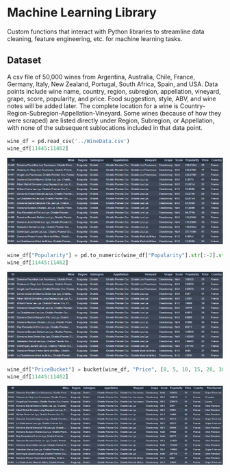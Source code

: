# Machine Learning Library
Custom functions that interact with Python libraries to streamline data cleaning, feature engineering, etc. for machine learning tasks.

## Dataset
A csv file of 50,000 wines from Argentina, Australia, Chile, France, Germany, Italy, New Zealand, Portugal, South Africa, Spain, and USA.
Data points include wine name, country, region, subregion, appellation, vineyard, grape, score, popularity, and price. Food suggestion, style, ABV, and wine notes will be added later. The complete location for a wine is Country-Region-Subregion-Appellation-Vineyard. Some wines (because of how they were scraped) are listed directly under Region, Subregion, or Appellation, with none of the subsequent sublocations included in that data point.

```Python
wine_df = pd.read_csv('../WineData.csv')
wine_df[11445:11462]
```

<p align="center">
  <img src="/Git_0_InitialDF.jpg">
</p>

```Python
wine_df["Popularity"] = pd.to_numeric(wine_df["Popularity"].str[:-2].str.replace(",",""))
wine_df[11445:11462]
```

<p align="center">
  <img src="/Git_1_Popularity.jpg">
</p>

```Python
wine_df["PriceBucket"] = bucket(wine_df, "Price", [0, 5, 10, 15, 20, 30, 50, 100, 200, 100000], ["Extreme Value", "Value", "Popular Premium", "Premium", "Super Premium", "Ultra Premium", "Luxury", "Super Luxury", "Icon"])
wine_df[11445:11462]
```

<p align="center">
  <img src="/Git_1_Bucket.jpg">
</p>

